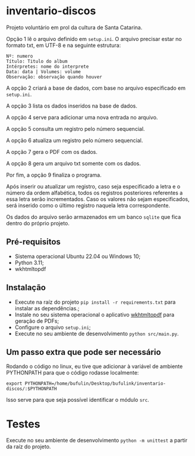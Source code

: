 # inventario-discos
Projeto voluntário em prol da cultura de Santa Catarina.

Opção 1 lê o arquivo definido em `setup.ini`. O arquivo precisar estar no formato txt, em UTF-8 e na seguinte estrutura:
```
Nº: numero
Título: Titulo do album
Intérpretes: nome do interprete
Data: data | Volumes: volume
Observação: observação quando houver
```

A opção 2 criará a base de dados, com base no arquivo especificado em `setup.ini`.

A opção 3 lista os dados inseridos na base de dados.

A opção 4 serve para adicionar uma nova entrada no arquivo.

A opção 5 consulta um registro pelo número sequencial.

A opção 6 atualiza um registro pelo número sequencial.

A opção 7 gera o PDF com os dados.

A opção 8 gera um arquivo txt somente com os dados.

Por fim, a opção 9 finaliza o programa.

Após inserir ou atualizar um registro, caso seja especificado a letra e o número da ordem alfabética, todos os registros
posteriores referentes a essa letra serão incrementados. Caso os valores não sejam especificados, será inserido como o
último registro naquela letra correspondente.

Os dados do arquivo serão armazenados em um banco `sqlite` que fica dentro do próprio projeto. 

## Pré-requisitos
- Sistema operacional Ubuntu 22.04 ou Windows 10;
- Python 3.11;
- wkhtmltopdf

## Instalação
- Execute na raíz do projeto `pip install -r requirements.txt` para instalar as dependências.;
- Instale no seu sistema operacional o aplicativo [wkhtmltopdf](https://wkhtmltopdf.org/downloads.html) 
para geração de PDFs;
- Configure o arquivo `setup.ini`;
- Execute no seu ambiente de desenvolvimento `python src/main.py`.


## Um passo extra que pode ser necessário

Rodando o código no linux, eu tive que adicionar à variável de ambiente PYTHONPATH para que
o código rodasse localmente:

```
export PYTHONPATH=/home/bufulin/Desktop/bufulink/inventario-discos/:$PYTHONPATH
```

Isso serve para que seja possível identificar o módulo `src`. 

# Testes
Execute no seu ambiente de desenvolvimento `python -m unittest` a partir da raíz do projeto.
